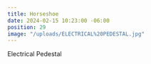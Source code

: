 ```yaml
---
title: Horseshoe
date: 2024-02-15 10:23:00 -06:00
position: 29
image: "/uploads/ELECTRICAL%20PEDESTAL.jpg"
---
```


Electrical Pedestal